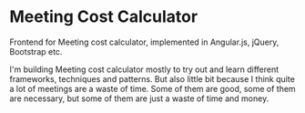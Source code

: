 Meeting Cost Calculator
===

Frontend for Meeting cost calculator, implemented in Angular.js, jQuery, Bootstrap etc. 

I'm building Meeting cost calculator mostly to try out and learn different frameworks, techniques and patterns. But also little bit because I think quite a lot of meetings are a waste of time. Some of them are good, some of them are necessary, but some of them are just a waste of time and money.
